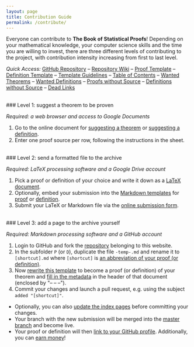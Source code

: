 ```yaml
---
layout: page
title: Contribution Guide
permalink: /contribute/
---
```



Everyone can contribute to **The Book of Statistical Proofs**! Depending on your mathematical knowledge, your computer science skills and the time you are willing to invest, there are three different levels of contributing to the project, with contribution intensity increasing from first to last level.

*Quick Access:* [GitHub Repository](https://github.com/StatProofBook/StatProofBook.github.io) – [Repository Wiki](https://github.com/StatProofBook/StatProofBook.github.io/wiki/Main-Page) – [Proof Template](https://raw.githubusercontent.com/StatProofBook/StatProofBook.github.io/master/P/-temp-.md) – [Definition Template](https://raw.githubusercontent.com/StatProofBook/StatProofBook.github.io/master/D/-temp-.md) – [Template Guidelines](https://github.com/StatProofBook/StatProofBook.github.io/wiki/Template-Files) – [Table of Contents](/I/Table_of_Contents) – [Wanted Theorems](https://docs.google.com/spreadsheets/d/1MIqVvAgcQL72HCPZ9KDaCZXZRVxBhkrEiLX1Dr7p4Kg/edit?usp=sharing) – [Wanted Definitions](https://docs.google.com/spreadsheets/d/1jH173bODx8C1Hj8xhPNJDs4oLs00GsSbNC9BpwtZsoQ/edit?usp=sharing) – [Proofs without Source](/I/Proofs_without_Source) – [Definitions without Source](/I/Definitions_without_Source) – [Dead Links](https://github.com/StatProofBook/StatProofBookTools/blob/master/report_links/Dead_Links.txt)


<br>
### Level 1: suggest a theorem to be proven

*Required: a web browser and access to Google Documents*

1. Go to the online document for [suggesting a theorem](https://docs.google.com/spreadsheets/d/1MIqVvAgcQL72HCPZ9KDaCZXZRVxBhkrEiLX1Dr7p4Kg/edit?usp=sharing) or [suggesting a definition](https://docs.google.com/spreadsheets/d/1jH173bODx8C1Hj8xhPNJDs4oLs00GsSbNC9BpwtZsoQ/edit?usp=sharing).
2. Enter one proof source per row, following the instructions in the sheet.

<br>
### Level 2: send a formatted file to the archive

*Required: LaTeX processing software and a Google Drive account*

1. Pick a proof or definition of your choice and write it down as a [LaTeX document](https://en.wikipedia.org/wiki/LaTeX).
2. Optionally, embed your submission into the [Markdown templates](https://github.com/StatProofBook/StatProofBook.github.io/wiki/Template-Files) for [proof](https://raw.githubusercontent.com/StatProofBook/StatProofBook.github.io/master/P/-temp-.md) or [definition](https://raw.githubusercontent.com/StatProofBook/StatProofBook.github.io/master/D/-temp-.md).
3. Submit your LaTeX or Markdown file via the [online submission form](https://docs.google.com/forms/d/e/1FAIpQLSdxak_oUsAMws6Xjs7wGNNPdxLwO8Qez0IdZRvLoTuiycibpg/viewform?usp=sf_link).

<br>
### Level 3: add a page to the archive yourself

*Required: Markdown processing software and a GitHub account*

1. Login to GitHub and fork the [repository](https://github.com/StatProofBook/StatProofBook.github.io) belonging to this website.
2. In the subfolder `P` (or `D`), duplicate the file `-temp-.md` and rename it to `[shortcut].md` where `[shortcut]` is [an abbreviation of your proof (or definition)](https://github.com/StatProofBook/StatProofBook.github.io/wiki/Naming-Conventions).
3. Now [rewrite this template](https://github.com/StatProofBook/StatProofBook.github.io/wiki/Template-Files) to become a proof (or definition) of your theorem and [fill in the metadata](https://github.com/StatProofBook/StatProofBook.github.io/wiki/Metadata-Fields) in the header of that document (enclosed by "– – –").
4. Commit your changes and launch a pull request, e.g. using the subject `added "[shortcut]"`.

* Optionally, you can also [update the index pages](https://github.com/StatProofBook/StatProofBook.github.io/wiki/Updating-the-Index-Pages) before committing your changes.
* Your branch with the new submission will be merged into the [master branch](https://github.com/StatProofBook/StatProofBook.github.io) and become live.
* Your proof or definition will then [link to your GitHub profile](/credits/). Additionally, you can [earn money](/credits/)!